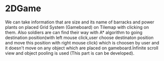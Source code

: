 # 2DGame
We can take information that are size and its name of barracks and power plants on placed Grid System (Gameboard) on Tilemap with clicking on them.
Also soldiers are can find their way with A* algorithm to going destination position(with left mouse click,user choose destinaton position and move this position with right mouse click) which is choosen by user and it doesn't move on any object
which are placed on gameboard.İnfinite scroll view and object pooling is used (This part is can be developed).
